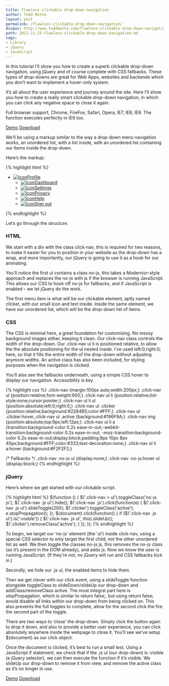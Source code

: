 ```yaml
---
title: Flawless clickable drop-down navigation
author: Todd Motto
layout: post
permalink: /flawless-clickable-drop-down-navigation/
disqus: http://www.toddmotto.com/flawless-clickable-drop-down-navigation
path: 2012-11-25-flawless-clickable-drop-down-navigation.md
tags:
- Library
- jQuery
- JavaScript
---
```


In this tutorial I’ll show you how to create a superb clickable drop-down navigation, using jQuery and of course complete with CSS fallbacks. These types of drop-downs are great for Web Apps, websites and backends which you don’t want to implement a hover-only system.

It’s all about the user experience and journey around the site. Here I’ll show you how to create a really smart clickable drop-down navigation, in which you can click any negative space to close it again.

Full browser support, Chrome, FireFox, Safari, Opera, IE7, IE8, IE9. The function executes perfectly in IE6 too.

<div class="download-box">
  <a href="//toddmotto.com/labs/clickable-dropdown" onclick="_gaq.push(['_trackEvent', 'Click', 'Clickable Dropdown Demo', 'Clickable Dropdown Demo Button']);">Demo</a>
  <a href="//toddmotto.com/labs/clickable-dropdown/clickable-dropdown.zip" onclick="_gaq.push(['_trackEvent', 'Click', 'Clickable Dropdown Download', 'Clickable Dropdown Download Button']);">Download</a>
</div>

We’ll be using a markup similar to the way a drop-down menu navigation works, an unordered list, with a list inside, with an unordered list containing our items inside the drop-down.

Here’s the markup:

{% highlight html %}
<div class="click-nav">
  <ul class="no-js">
    <li>
      <a href="#" class="clicker"><img src="img/i-1.png" alt="Icon">Profile</a>
      <ul>
        <li><a href="#"><img src="img/i-2.png" alt="Icon">Dashboard</a></li>
        <li><a href="#"><img src="img/i-3.png" alt="Icon">Settings</a></li>
        <li><a href="#"><img src="img/i-4.png" alt="Icon">Privacy</a></li>
        <li><a href="#"><img src="img/i-5.png" alt="Icon">Help</a></li>
        <li><a href="#"><img src="img/i-6.png" alt="Icon">Sign out</a></li>
      </ul>
    </li>
  </ul>
</div>
{% endhighlight %}
  
Let’s go through the structure.

### HTML

We start with a div with the class click-nav, this is required for two reasons, to make it easier for you to position in your website as the drop-down has a wrap, and more importantly, our jQuery is going to use it as a hook for our animating.

You’ll notice the first ul contains a class no-js, this takes a Modernizr-style approach and replaces the no-js with js if the browser is running JavaScript. This allows our CSS to hook off no-js for fallbacks, and if JavaScript is enabled – we let jQuery do the work.

The first menu item is what will be our clickable element, aptly named clicker, with our small icon and text inside. Inside the same element, we have our unordered list, which will be the drop-down list of items.

### CSS

The CSS is minimal here, a great foundation for customising. No messy background images either, keeping it clean. Our click-nav class controls the width of the drop-down. Our .click-nav ul li is positioned relative, to allow the the absolute positioning for the ul nested inside. I’ve used left:0;right:0; here, so that it fills the entire width of the drop-down without adjusting anymore widths. An active class has also been included, for styling purposes when the navigation is clicked.

You’ll also see the fallbacks underneath, using a simple CSS hover to display our navigation. Accessibility is key.

{% highlight css %}
.click-nav {margin:100px auto;width:200px;}
.click-nav ul {position:relative;font-weight:900;}
.click-nav ul li {position:relative;list-style:none;cursor:pointer;}
.click-nav ul li ul {position:absolute;left:0;right:0;}
.click-nav ul .clicker {position:relative;background:#2284B5;color:#FFF;}
.click-nav ul .clicker:hover,.click-nav ul .active {background:#196F9A;}
.click-nav img {position:absolute;top:9px;left:12px;}
.click-nav ul li a {transition:background-color 0.2s ease-in-out;-webkit-transition:background-color 0.2s ease-in-out;
-moz-transition:background-color 0.2s ease-in-out;display:block;padding:8px 10px 8px 40px;background:#FFF;color:#333;text-decoration:none;}
.click-nav ul li a:hover {background:#F2F2F2;}

/* Fallbacks */
.click-nav .no-js ul {display:none;}
.click-nav .no-js:hover ul {display:block;}
{% endhighlight %}

### jQuery

Here’s where we get started with our clickable script.

{% highlight html %}
$(function () {
  $('.click-nav > ul').toggleClass('no-js js');
  $('.click-nav .js ul').hide();
  $('.click-nav .js').click(function(e) {
    $('.click-nav .js ul').slideToggle(200);
    $('.clicker').toggleClass('active');
    e.stopPropagation();
  });
  $(document).click(function() {
    if ($('.click-nav .js ul').is(':visible')) {
      $('.click-nav .js ul', this).slideUp();
      $('.clicker').removeClass('active');
    }
  });
});
{% endhighlight %}

To begin, we target our ‘no-js’ element (the ‘ul’) inside click-nav, using a special CSS selector to only target the first child, not the other unordered list as well. We then toggle the classes no-js js, this removes the no-js class (as it’s present in the DOM already), and adds js. Now we know the user is running JavaScript. (If they’re not, no jQuery will run and CSS fallbacks kick in.)

Secondly, we hide our .js ul, the enabled items to hide them.

Then we get clever with our click event, using a slideToggle function alongside toggleClass to slideDown/slideUp our drop-down and addClass/removeClass active. The most integral part here is stopPropagation, which is similar to return false;, but using return false; would disable all links within our drop-down from being clicked on. This also prevents the full toggles to complete, allow for the second click the fire the second part of the toggle.

There are two ways to ‘close’ the drop-down. Simply click the button again to drop it down, and also to provide a better user experience, you can click absolutely anywhere inside the webpage to close it. You’ll see we’ve setup $(document) as our click object.

Once the document is clicked, it’s best to run a small test. Using a JavaScript if statement, we check that if the .js ul (our drop-down) is :visible (a jQuery selector), we can then execute the function if it’s visible. We slideUp our drop-down to remove it from view, and remove the active class as it’s no longer in use.

<div class="download-box">
  <a href="//toddmotto.com/labs/clickable-dropdown" onclick="_gaq.push(['_trackEvent', 'Click', 'Clickable Dropdown Demo', 'Clickable Dropdown Demo Button']);">Demo</a>
  <a href="//toddmotto.com/labs/clickable-dropdown/clickable-dropdown.zip" onclick="_gaq.push(['_trackEvent', 'Click', 'Clickable Dropdown Download', 'Clickable Dropdown Download Button']);">Download</a>
</div>
